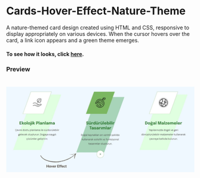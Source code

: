 # Cards-Hover-Effect-Nature-Theme
A nature-themed card design created using HTML and CSS, responsive to display appropriately on various devices. When the cursor hovers over the card, a link icon appears and a green theme emerges.
#### To see how it looks, click [here](https://cards-hover-effect-nature-theme.netlify.app/).

### Preview <br> <br>

![preview img](https://github.com/isaddemir/Cards-Hover-Effect-Nature-Theme/blob/main/assets/img/preview.jpg?raw=true)

